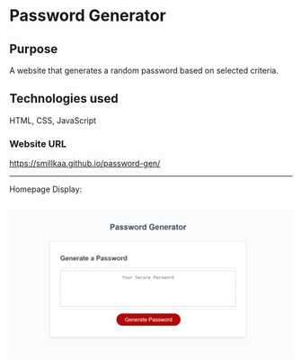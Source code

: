 # Password Generator

## Purpose

A website that generates a random password based on selected criteria.

## Technologies used

HTML, CSS, JavaScript

### Website URL

https://smillkaa.github.io/password-gen/

---
Homepage Display:

![](assets/images/ss.png)
---